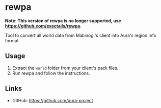 rewpa
==============================

**Note: This version of rewpa is no longer supported, use https://github.com/exectails/rewpa.**

Tool to convert all world data from Mabinogi's client into Aura's region info format.

Usage
------------------------------
1. Extract the `world` folder from your client's pack files.
2. Run rewpa and follow the instructions.

Links
------------------------------
* GitHub: https://github.com/aura-project
